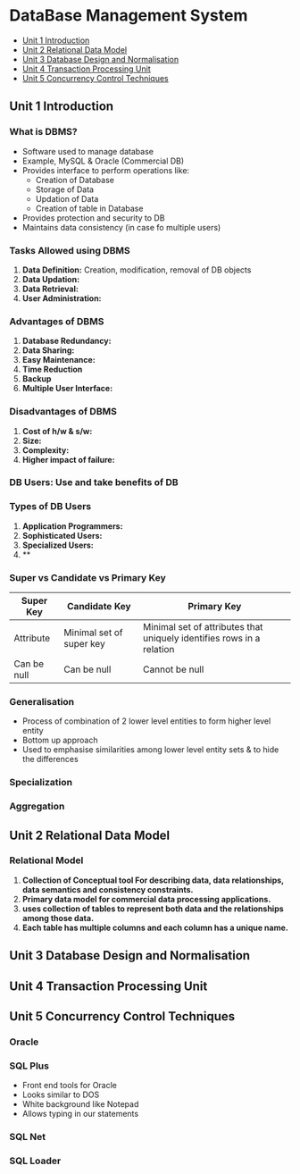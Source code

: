 # DataBase Management System

- [Unit 1 Introduction](./README.md/#unit-1-introduction)
- [Unit 2 Relational Data Model](./README.md#unit-2-relational-data-model)
- [Unit 3 Database Design and Normalisation](./README.md#unit-3-database-design-and-normalisation)
- [Unit 4 Transaction Processing Unit](./README.md#unit-4-transaction-processing-unit)
- [Unit 5 Concurrency Control Techniques](./README.md#unit-5-concurrency-control-techniques)

## Unit 1 Introduction

### What is DBMS?

- Software used to manage database
- Example, MySQL & Oracle (Commercial DB)
- Provides interface to perform operations like:
  - Creation of Database
  - Storage of Data
  - Updation of Data
  - Creation of table in Database
- Provides protection and security to DB
- Maintains data consistency (in case fo multiple users)

### Tasks Allowed using DBMS

1. **Data Definition:** Creation, modification, removal of DB objects
2. **Data Updation:**
3. **Data Retrieval:**
4. **User Administration:**

### Advantages of DBMS

1. **Database Redundancy:**
2. **Data Sharing:**
3. **Easy Maintenance:**
4. **Time Reduction**
5. **Backup**
6. **Multiple User Interface:**

### Disadvantages of DBMS

1. **Cost of h/w & s/w:**
2. **Size:**
3. **Complexity:**
4. **Higher impact of failure:**

### DB Users: Use and take benefits of DB

### Types of DB Users

1. **Application Programmers:**
2. **Sophisticated Users:**
3. **Specialized Users:**
4. **

### Super vs Candidate vs Primary Key

| Super Key | Candidate Key | Primary Key |
| --------- | ------------- | ----------- |
| Attribute | Minimal set of super key | Minimal set of attributes that uniquely identifies rows in a relation |
| Can be null | Can be null | Cannot be null |

### Generalisation

- Process of combination of 2 lower level entities to form higher level entity
- Bottom up approach
- Used to emphasise similarities among lower level entity sets & to hide the differences

### Specialization

### Aggregation

## Unit 2 Relational Data Model

### Relational Model

1. **Collection of Conceptual tool For describing data, data relationships, data semantics and consistency constraints.**
2. **Primary data model for commercial data processing applications.**
3. **uses collection of tables to represent both data and the relationships among those data.**
4. **Each table has multiple columns and each column has a unique name.**

## Unit 3 Database Design and Normalisation

## Unit 4 Transaction Processing Unit

## Unit 5 Concurrency Control Techniques

### Oracle

### SQL Plus

- Front end tools for Oracle
- Looks similar to DOS
- White background like Notepad
- Allows typing in our statements

### SQL Net

### SQL Loader
